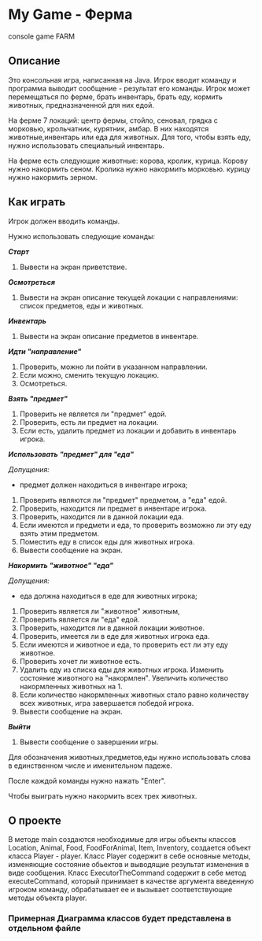 # My Game - Ферма
console game FARM
## Описание
Это консольная игра, написанная на Java. Игрок вводит команду и программа выводит сообщение - результат его команды. Игрок может перемещаться по ферме, брать инвентарь, брать еду, кормить животных, предназначенной для них едой.

На ферме 7 локаций: центр фермы, стойло, сеновал, грядка с морковью, крольчатник, курятник, амбар. В них находятся животные,инвентарь или еда для животных. Для того, чтобы взять еду, нужно использовать специальный инвентарь.

На ферме есть следующие животные: корова, кролик, курица. Корову нужно накормить сеном. Кролика нужно накормить морковью. курицу нужно накормить зерном. 
## Как играть
Игрок должен вводить команды.

Нужно использовать следующие команды:

***Старт***

1. Вывести на экран приветствие.


***Осмотреться***

1. Вывести на экран описание текущей локации с направлениями: список предметов, еды и животных.


***Инвентарь***

1. Вывести на экран описание предметов в инвентаре.


***Идти "направление"***

1. Проверить, можно ли пойти в указанном направлении.
2. Если можно, сменить текущую локацию.
3. Осмотреться.

***Взять "предмет"***

1. Проверить не является ли "предмет" едой.
2. Проверить, есть ли предмет на локации.
3. Если есть, удалить предмет из локации и добавить в инвентарь игрока.   

***Использовать "предмет" для "еда"***

*Допущения:*
- предмет должен находиться в инвентаре игрока;
1. Проверить являются ли "предмет" предметом, а "еда" едой.
2. Проверить, находится ли предмет в инвентаре игрока.
3. Проверить, находится ли в данной локации еда.
4. Если имеются и предмети и еда, то проверить возможно ли эту еду взять этим предметом.
5. Поместить еду в список еды для животных игрока.
6. Вывести сообщение на экран.


***Накормить "животное" "еда"***

*Допущения:*
- еда должна находиться в еде для животных игрока;
1. Проверить является ли "животное" животным,
2. Проверить является ли "еда" едой.
3. Проверить, находится ли в данной локации животное.
4. Проверить, имеется ли в еде для животных игрока еда.
5. Если имеются и животное и еда, то проверить ест ли эту еду животное.
6. Проверить хочет ли животное есть.
7. Удалить еду из списка еды для животных игрока. Изменить состояние животного на "накормлен". Увеличить количество накормленных животных на 1.
8. Если количество накормленных животных стало равно количеству всех животных, игра завершается победой игрока.
9. Вывести сообщение на экран.

***Выйти***

1. Вывести сообщение о завершении игры.

Для обозначения животных,предметов,еды нужно использовать слова в единственном числе и именительном падеже.

После каждой команды нужно нажать "Enter".

Чтобы выиграть нужно накормить всех трех животных.
## О проекте
В методе main создаются необходимые для игры объекты классов Location, Animal, Food, FoodForAnimal, Item, Inventory, создается объект класса Player - player. Класс Player содержит в себе основные методы, изменяющие состояние обьектов и выводящие результат изменения в виде сообщения. Класс ExecutorTheCommand содержит в себе метод executeCommand, который принимает в качестве аргумента введенную игроком команду, обрабатывает ее и вызывает соответствующие методы объекта player.

### Примерная Диаграмма классов будет представлена в отдельном файле

